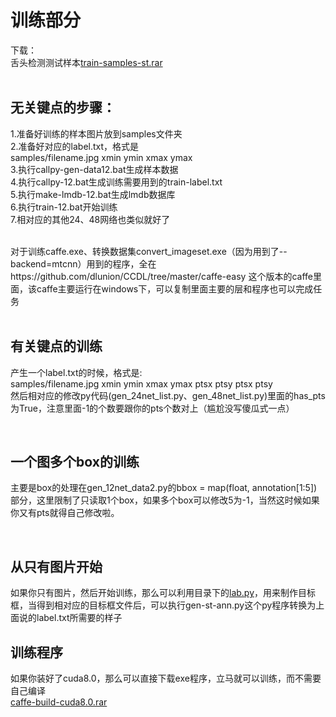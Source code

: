 # 训练部分
下载：<br/>
舌头检测测试样本[train-samples-st.rar](http://www.zifuture.com/fs/12.github/mtcnn/train-samples-st.rar)<br/>
<br/>

## 无关键点的步骤：<br/>
1.准备好训练的样本图片放到samples文件夹<br/>
2.准备好对应的label.txt，格式是<br/>
   samples/filename.jpg xmin ymin xmax ymax<br/>
3.执行callpy-gen-data12.bat生成样本数据<br/>
4.执行callpy-12.bat生成训练需要用到的train-label.txt<br/>
5.执行make-lmdb-12.bat生成lmdb数据库<br/>
6.执行train-12.bat开始训练<br/>
7.相对应的其他24、48网络也类似就好了<br/>

<br/>
对于训练caffe.exe、转换数据集convert_imageset.exe（因为用到了--backend=mtcnn）用到的程序，全在https://github.com/dlunion/CCDL/tree/master/caffe-easy 这个版本的caffe里面，该caffe主要运行在windows下，可以复制里面主要的层和程序也可以完成任务<br/>

<br/>

## 有关键点的训练
产生一个label.txt的时候，格式是:<br/>
   samples/filename.jpg xmin ymin xmax ymax ptsx ptsy ptsx ptsy<br/>
然后相对应的修改py代码(gen_24net_list.py、gen_48net_list.py)里面的has_pts为True，注意里面-1的个数要跟你的pts个数对上（尴尬没写傻瓜式一点）<br/>

<br/>

## 一个图多个box的训练
主要是box的处理在gen_12net_data2.py的bbox = map(float, annotation[1:5])部分，这里限制了只读取1个box，如果多个box可以修改5为-1，当然这时候如果你又有pts就得自己修改啦。<br/>

<br/>

## 从只有图片开始
如果你只有图片，然后开始训练，那么可以利用目录下的[lab.py](https://github.com/dlunion/CCDL/tree/master/tools/ssd-lab)，用来制作目标框，当得到相对应的目标框文件后，可以执行gen-st-ann.py这个py程序转换为上面说的label.txt所需要的样子

## 训练程序
如果你装好了cuda8.0，那么可以直接下载exe程序，立马就可以训练，而不需要自己编译<br/>
[caffe-build-cuda8.0.rar](http://www.zifuture.com/fs/12.github/mtcnn/caffe-build-cuda8.0.rar)
